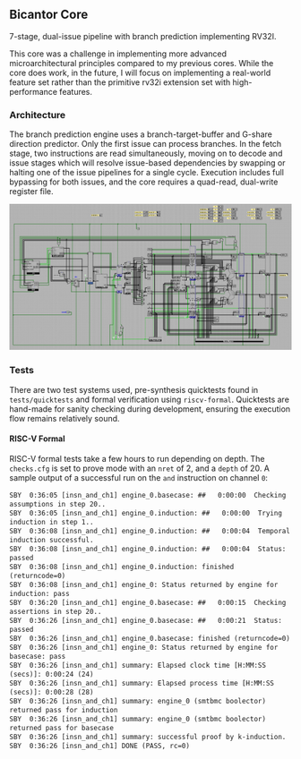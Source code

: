 ## Bicantor Core

7-stage, dual-issue pipeline with branch prediction implementing RV32I.

This core was a challenge in implementing more advanced microarchitectural principles compared to my previous cores. While the core does work, in the future, I will focus on implementing a real-world feature set rather than the primitive rv32i extension set with high-performance features.

### Architecture

The branch prediction engine uses a branch-target-buffer and G-share direction predictor. Only the first issue can process branches. In the fetch stage, two instructions are read simultaneously, moving on to decode and issue stages which will resolve issue-based dependencies by swapping or halting one of the issue pipelines for a single cycle. Execution includes full bypassing for both issues, and the core requires a quad-read, dual-write register file.

![Prototype Logisim Model](https://github.com/guillermofbriceno/bicantor/blob/main/docs/design_notes/core_prototype_model.png?raw=true)

### Tests
There are two test systems used, pre-synthesis quicktests found in `tests/quicktests` and formal verification using `riscv-formal`. Quicktests are hand-made for sanity checking during development, ensuring the execution flow remains relatively sound. 

#### RISC-V Formal
RISC-V formal tests take a few hours to run depending on depth. The `checks.cfg` is set to prove mode with an `nret` of 2, and a `depth` of 20. A sample output of a successful run on the `and` instruction on channel `0`:
```
SBY  0:36:05 [insn_and_ch1] engine_0.basecase: ##   0:00:00  Checking assumptions in step 20..
SBY  0:36:05 [insn_and_ch1] engine_0.induction: ##   0:00:00  Trying induction in step 1..
SBY  0:36:08 [insn_and_ch1] engine_0.induction: ##   0:00:04  Temporal induction successful.
SBY  0:36:08 [insn_and_ch1] engine_0.induction: ##   0:00:04  Status: passed
SBY  0:36:08 [insn_and_ch1] engine_0.induction: finished (returncode=0)
SBY  0:36:08 [insn_and_ch1] engine_0: Status returned by engine for induction: pass
SBY  0:36:20 [insn_and_ch1] engine_0.basecase: ##   0:00:15  Checking assertions in step 20..
SBY  0:36:26 [insn_and_ch1] engine_0.basecase: ##   0:00:21  Status: passed
SBY  0:36:26 [insn_and_ch1] engine_0.basecase: finished (returncode=0)
SBY  0:36:26 [insn_and_ch1] engine_0: Status returned by engine for basecase: pass
SBY  0:36:26 [insn_and_ch1] summary: Elapsed clock time [H:MM:SS (secs)]: 0:00:24 (24)
SBY  0:36:26 [insn_and_ch1] summary: Elapsed process time [H:MM:SS (secs)]: 0:00:28 (28)
SBY  0:36:26 [insn_and_ch1] summary: engine_0 (smtbmc boolector) returned pass for induction
SBY  0:36:26 [insn_and_ch1] summary: engine_0 (smtbmc boolector) returned pass for basecase
SBY  0:36:26 [insn_and_ch1] summary: successful proof by k-induction.
SBY  0:36:26 [insn_and_ch1] DONE (PASS, rc=0)
```
